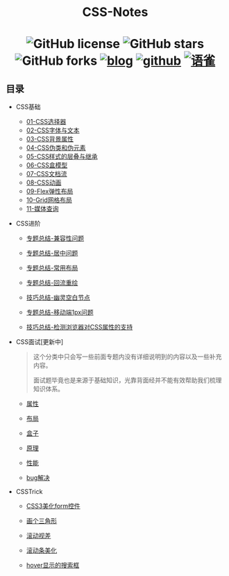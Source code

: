 <div align="center">
  <h1>
  CSS-Notes
  <h1>
    <img alt="GitHub license" src="https://img.shields.io/github/license/rodrick278/CSS-Notes">
    <img alt="GitHub stars" src="https://img.shields.io/github/stars/rodrick278/CSS-Notes">
    <img alt="GitHub forks" src="https://img.shields.io/github/forks/rodrick278/CSS-Notes">
    <a href="https://rodrick.cn"><img alt="blog" src="https://badgen.net/badge/blog/檐上有月☽/?icon=sourcegraph&color=FFC83D"></a>
    <a href="https://github.com/rodrick278/"><img alt="github" src="https://badgen.net/badge/github/Rodrick278/?icon=github&color=blue&label"></a>
    <a href="https://www.yuque.com/rodrick-miz0p"><img alt="语雀" src="https://badgen.net/badge/yuque/yuque/?icon=telegram&color=34CE7B&label"></a>
</div>

## 目录

- CSS基础
  - [01-CSS选择器](01-CSS基础/01-CSS选择器.md)
  - [02-CSS字体与文本](01-CSS基础/02-CSS字体与文本.md)
  - [03-CSS背景属性](01-CSS基础/03-CSS背景属性.md)
  - [04-CSS伪类和伪元素](01-CSS基础/04-CSS伪类和伪元素.md)
  - [05-CSS样式的层叠与继承](01-CSS基础/05-CSS样式的层叠与继承.md)
  - [06-CSS盒模型](01-CSS基础/06-CSS盒模型.md)
  - [07-CSS文档流](01-CSS基础/07-CSS文档流.md)
  - [08-CSS动画](01-CSS基础/08-CSS动画.md)
  - [09-Flex弹性布局](01-CSS基础/09-Flex弹性布局.md)
  - [10-Grid网格布局](01-CSS基础/10-Grid网格布局.md)
  - [11-媒体查询](01-CSS基础/11-媒体查询.md)
  
- CSS进阶
  - [专题总结-兼容性问题](02-CSS进阶/专题总结-兼容性问题.md)
  
  - [专题总结-居中问题](02-CSS进阶/专题总结-居中问题.md)
  
  - [专题总结-常用布局](02-CSS进阶/专题总结-常用布局.md)
  
  - [专题总结-回流重绘](02-CSS进阶/专题总结-回流重绘.md)
  
  - [技巧总结-幽灵空白节点](02-CSS进阶/技巧总结-幽灵空白节点.md)
  
  - [专题总结-移动端1px问题](02-CSS进阶/专题总结-移动端1px问题.md)
  
  - [技巧总结-检测浏览器对CSS属性的支持](02-CSS进阶/技巧总结-检测浏览器对CSS属性的支持.md)
  
- CSS面试[更新中]
  > 这个分类中只会写一些前面专题内没有详细说明到的内容以及一些补充内容。
  >
  > 面试题毕竟也是来源于基础知识，光靠背面经并不能有效帮助我们梳理知识体系。
  
  - [属性](03-CSS面试/属性.md)
  
  - [布局](03-CSS面试/布局.md)
  
  - [盒子](03-CSS面试/盒子.md)
  
  - [原理](03-CSS面试/原理.md)
  
  - [性能](03-CSS面试/性能.md)
  
  - [bug解决](03-CSS面试/bug解决.md)
  
- CSSTrick
  - [CSS3美化form控件](04-CSSTrick/CSS3美化form控件.md)
  
  - [画个三角形](04-CSSTrick/画个三角形.md)
  
  - [滚动视差](04-CSSTrick/滚动视差.md)
  
  - [滚动条美化](04-CSSTrick/滚动条美化.md)
  
  - [hover显示的搜索框](04-CSSTrick/hover显示的搜索框.md)
  
  
  
  

